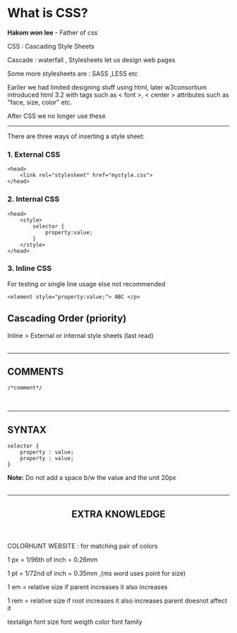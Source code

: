 # What is CSS?
**Hakom won lee** - Father of css 

CSS : Cascading Style Sheets

Cascade : waterfall
, Stylesheets let us design web pages

Some more stylesheets are : SASS ,LESS etc

Earlier we had limited designing stuff using html,
later w3consortium introduced html 3.2 with tags such as < font >, < center > attributes such as "face, size, color" etc.

After CSS we no longer use these
 

---
There are three ways of inserting a style sheet:

### 1. External CSS

    <head>
        <link rel="stylesheet" href="mystyle.css">
    </head>

### 2. Internal CSS

    <head>
        <style>
            selector {
                property:value;
            }
        </style>
    </head>

### 3. Inline CSS
For testing or single line usage else not recommended
    
    <element style="property:value;"> ABC </p>


## Cascading Order (priority)

Inline > External or internal style sheets (last read)<br><br>

---

## COMMENTS

    /*comment*/
<br>


---
## SYNTAX

    selector {
        property : value;
        property : value;
    }



**Note:** Do not add a space b/w the value and the unit 20px <br><br>

---

## <div align = "center">EXTRA KNOWLEDGE

<br><br>
COLORHUNT WEBSITE : for matching pair of colors

1 px = 1/96th of inch = 0.26mm

1 pt = 1/72nd of inch = 0.35mm ,(ms word uses point for size)

1 em = relative size if parent increases it also increases

1 rem = relative size if root increases it also increases parent doesnot affect it


textalign
font size
font weigth
color
font family